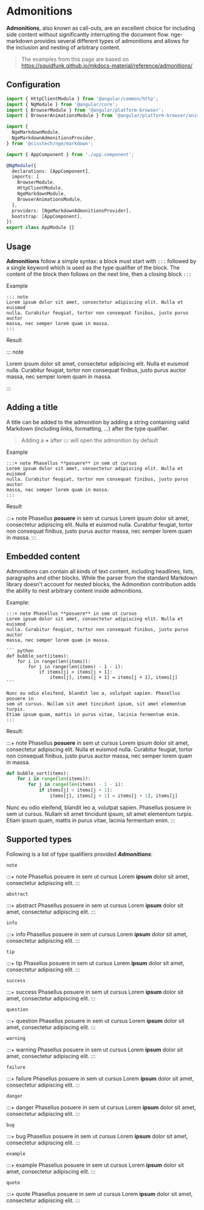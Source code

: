 # Admonitions

**Admonitions**, also known as call-outs, are an excellent choice for including side content without significantly interrupting the document flow. nge-markdown provides several different types of admonitions and allows for the inclusion and nesting of arbitrary content.

> The examples from this page are based on <https://squidfunk.github.io/mkdocs-material/reference/admonitions/>

## Configuration

```typescript highlights="6-9 18 21"
import { HttpClientModule } from '@angular/common/http';
import { NgModule } from '@angular/core';
import { BrowserModule } from '@angular/platform-browser';
import { BrowserAnimationsModule } from '@angular/platform-browser/animations';

import {
  NgeMarkdownModule,
  NgeMarkdownAdmonitionsProvider,
} from '@cisstech/nge/markdown';

import { AppComponent } from './app.component';

@NgModule({
  declarations: [AppComponent],
  imports: [
    BrowserModule,
    HttpClientModule,
    NgeMarkdownModule,
    BrowserAnimationsModule,
  ],
  providers: [NgeMarkdownAdmonitionsProvider],
  bootstrap: [AppComponent],
})
export class AppModule {}
```

## Usage

**Admonitions** follow a simple syntax: a block must start with `:::` followed by a single keyword which is used as the type qualifier of the block.
The content of the block then follows on the next line, then a closing block `:::`

Example

```plaintext
::: note
Lorem ipsum dolor sit amet, consectetur adipiscing elit. Nulla et euismod
nulla. Curabitur feugiat, tortor non consequat finibus, justo purus auctor
massa, nec semper lorem quam in massa.
:::
```

Result

::: note

Lorem ipsum dolor sit amet, consectetur adipiscing elit. Nulla et euismod
nulla. Curabitur feugiat, tortor non consequat finibus, justo purus auctor
massa, nec semper lorem quam in massa.

:::

## Adding a title

A title can be added to the admonition by adding a string containing valid Markdown (including links, formatting, ...) after the type qualifier.

> Adding a **+** after **:::** will open the admonition by default

Example

```plaintext
:::+ note Phasellus **posuere** in sem ut cursus
Lorem ipsum dolor sit amet, consectetur adipiscing elit. Nulla et euismod
nulla. Curabitur feugiat, tortor non consequat finibus, justo purus auctor
massa, nec semper lorem quam in massa.
:::
```

Result

:::+ note Phasellus **posuere** in sem ut cursus
Lorem ipsum dolor sit amet, consectetur adipiscing elit. Nulla et euismod
nulla. Curabitur feugiat, tortor non consequat finibus, justo purus auctor
massa, nec semper lorem quam in massa.
:::

## Embedded content

Admonitions can contain all kinds of text content, including headlines, lists, paragraphs and other blocks. While the parser from the standard Markdown library doesn't account for nested blocks, the Admonition contribution adds the ability to nest arbitrary content inside admonitions.

Example:

````plaintext
:::+ note Phasellus **posuere** in sem ut cursus
Lorem ipsum dolor sit amet, consectetur adipiscing elit. Nulla et euismod
nulla. Curabitur feugiat, tortor non consequat finibus, justo purus auctor
massa, nec semper lorem quam in massa.

``` python
def bubble_sort(items):
    for i in range(len(items)):
        for j in range(len(items) - 1 - i):
            if items[j] > items[j + 1]:
                items[j], items[j + 1] = items[j + 1], items[j]
```

Nunc eu odio eleifend, blandit leo a, volutpat sapien. Phasellus posuere in
sem ut cursus. Nullam sit amet tincidunt ipsum, sit amet elementum turpis.
Etiam ipsum quam, mattis in purus vitae, lacinia fermentum enim.
:::
````

Result:

:::+ note Phasellus **posuere** in sem ut cursus
Lorem ipsum dolor sit amet, consectetur adipiscing elit. Nulla et euismod
nulla. Curabitur feugiat, tortor non consequat finibus, justo purus auctor
massa, nec semper lorem quam in massa.

``` python
def bubble_sort(items):
    for i in range(len(items)):
        for j in range(len(items) - 1 - i):
            if items[j] > items[j + 1]:
                items[j], items[j + 1] = items[j + 1], items[j]
```

Nunc eu odio eleifend, blandit leo a, volutpat sapien. Phasellus posuere in
sem ut cursus. Nullam sit amet tincidunt ipsum, sit amet elementum turpis.
Etiam ipsum quam, mattis in purus vitae, lacinia fermentum enim.
:::

## Supported types

Following is a list of type qualifiers provided ***Admonitions***:

`note`

:::+ note Phasellus posuere in sem ut cursus
Lorem **ipsum** dolor sit amet, consectetur adipiscing elit.
:::

`abstract`

:::+ abstract Phasellus posuere in sem ut cursus
Lorem **ipsum** dolor sit amet, consectetur adipiscing elit.
:::

`info`

:::+ info Phasellus posuere in sem ut cursus
Lorem **ipsum** dolor sit amet, consectetur adipiscing elit.
:::

`tip`

:::+ tip Phasellus posuere in sem ut cursus
Lorem **ipsum** dolor sit amet, consectetur adipiscing elit.
:::

`success`

:::+ success Phasellus posuere in sem ut cursus
Lorem **ipsum** dolor sit amet, consectetur adipiscing elit.
:::

`question`

:::+ question Phasellus posuere in sem ut cursus
Lorem **ipsum** dolor sit amet, consectetur adipiscing elit.
:::

`warning`

:::+ warning Phasellus posuere in sem ut cursus
Lorem **ipsum** dolor sit amet, consectetur adipiscing elit.
:::

`failure`

:::+ failure Phasellus posuere in sem ut cursus
Lorem **ipsum** dolor sit amet, consectetur adipiscing elit.
:::

`danger`

:::+ danger Phasellus posuere in sem ut cursus
Lorem **ipsum** dolor sit amet, consectetur adipiscing elit.
:::

`bug`

:::+ bug Phasellus posuere in sem ut cursus
Lorem **ipsum** dolor sit amet, consectetur adipiscing elit.
:::

`example`

:::+ example Phasellus posuere in sem ut cursus
Lorem **ipsum** dolor sit amet, consectetur adipiscing elit.
:::

`quote`

:::+ quote Phasellus posuere in sem ut cursus
Lorem **ipsum** dolor sit amet, consectetur adipiscing elit.
:::
